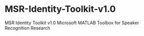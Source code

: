 # MSR-Identity-Toolkit-v1.0
MSR Identity Toolkit v1.0
Microsoft MATLAB Toolbox for Speaker Recognition Research
